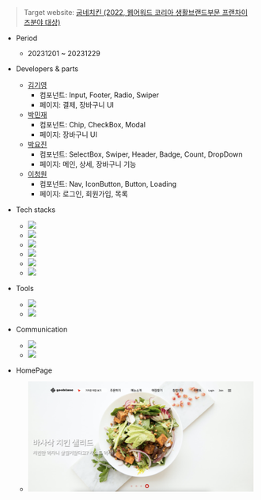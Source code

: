> Target website: [굽네치킨 (2022, 웹어워드 코리아 생활브랜드부문 프랜차이즈분야 대상)](https://www.goobne.co.kr/index)

- Period

  - 20231201 ~ 20231229

- Developers & parts

  - <a href="https://github.com/kgy8987" target="_blank">김기영</a>
    - 컴포넌트: Input, Footer, Radio, Swiper
    - 페이지: 결제, 장바구니 UI
  - <a href="https://github.com/Jaylogg" target="_blank">박민재</a>
    - 컴포넌트: Chip, CheckBox, Modal
    - 페이지: 장바구니 UI
  - <a href="https://github.com/syon013" target="_blank">박요진</a>
    - 컴포넌트: SelectBox, Swiper, Header, Badge, Count, DropDown
    - 페이지: 메인, 상세, 장바구니 기능
  - <a href="https://github.com/leechengwon" target="_blank">이청원</a>
    - 컴포넌트: Nav, IconButton, Button, Loading
    - 페이지: 로그인, 회원가입, 목록

- Tech stacks

  - <img src="https://img.shields.io/badge/React-%2320232a?style=flat-square&amp;logo=React&amp;logoColor=%2361DAFB">
  - <img src="https://img.shields.io/badge/styled_components-DB7093?style=flat-square&amp;logo=styled-components&amp;logoColor=white">
  - <img src="https://img.shields.io/badge/JavaScript-F7DF1E?style=flat-square&amp;logo=JavaScript&amp;logoColor=black">
  - <img src="https://img.shields.io/badge/Redux-764ABC?style=flat-square&amp;logo=Redux&amp;logoColor=white">
  - <img src="https://img.shields.io/badge/Vite-646CFF?style=flat-square&amp;logo=Vite&amp;logoColor=white">
  - <img src="https://img.shields.io/badge/Axios-5A29E4?style=flat-square&amp;logo=Axios&amp;logoColor=white">

- Tools

  - <img src="https://img.shields.io/badge/Visual Studio Code-007ACC?style=flat-square&amp;logo=VisualStudioCode&amp;logoColor=white">
  - <img src="https://img.shields.io/badge/Github-181717?style=flat-square&amp;logo=Github&amp;logoColor=white">

- Communication

  - <img src="https://img.shields.io/badge/Slack-4A154B?style=flat-square&amp;logo=slack&amp;logoColor=white">
  - <a href="https://saber-april-67d.notion.site/f468ac8714da4311b7db217baf2e2760" target="_blank"><img src="https://img.shields.io/badge/Notion-000000?style=flat-square&amp;logo=notion&amp;logoColor=white"></a>

- HomePage
  - <img src="/screenshot.png">
